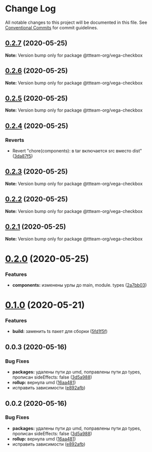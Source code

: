 # Change Log

All notable changes to this project will be documented in this file.
See [Conventional Commits](https://conventionalcommits.org) for commit guidelines.

## [0.2.7](https://github.com/ttteam-org/ttteam-vega-ui/compare/@ttteam-org/vega-checkbox@0.2.6...@ttteam-org/vega-checkbox@0.2.7) (2020-05-25)

**Note:** Version bump only for package @ttteam-org/vega-checkbox





## [0.2.6](https://github.com/ttteam-org/ttteam-vega-ui/compare/@ttteam-org/vega-checkbox@0.2.5...@ttteam-org/vega-checkbox@0.2.6) (2020-05-25)

**Note:** Version bump only for package @ttteam-org/vega-checkbox





## [0.2.5](https://github.com/ttteam-org/ttteam-vega-ui/compare/@ttteam-org/vega-checkbox@0.2.4...@ttteam-org/vega-checkbox@0.2.5) (2020-05-25)

**Note:** Version bump only for package @ttteam-org/vega-checkbox





## [0.2.4](https://github.com/ttteam-org/ttteam-vega-ui/compare/@ttteam-org/vega-checkbox@0.2.3...@ttteam-org/vega-checkbox@0.2.4) (2020-05-25)


### Reverts

* Revert "chore(components): в tar включается src вместо dist" ([3da87f5](https://github.com/ttteam-org/ttteam-vega-ui/commit/3da87f523e514c40c18815a6f2e44a6dbdd502b7))





## [0.2.3](https://github.com/ttteam-org/ttteam-vega-ui/compare/@ttteam-org/vega-checkbox@0.2.1...@ttteam-org/vega-checkbox@0.2.3) (2020-05-25)

**Note:** Version bump only for package @ttteam-org/vega-checkbox





## [0.2.2](https://github.com/ttteam-org/ttteam-vega-ui/compare/@ttteam-org/vega-checkbox@0.2.1...@ttteam-org/vega-checkbox@0.2.2) (2020-05-25)

**Note:** Version bump only for package @ttteam-org/vega-checkbox





## [0.2.1](https://github.com/ttteam-org/ttteam-vega-ui/compare/@ttteam-org/vega-checkbox@0.2.0...@ttteam-org/vega-checkbox@0.2.1) (2020-05-25)

**Note:** Version bump only for package @ttteam-org/vega-checkbox





# [0.2.0](https://github.com/ttteam-org/ttteam-vega-ui/compare/@ttteam-org/vega-checkbox@0.1.0...@ttteam-org/vega-checkbox@0.2.0) (2020-05-25)


### Features

* **components:** изменены урлы до main, module. types ([2a7bb03](https://github.com/ttteam-org/ttteam-vega-ui/commit/2a7bb0354a083e034a49ed7e3709283dec0b7381))





# [0.1.0](https://github.com/ttteam-org/ttteam-vega-ui/compare/@ttteam-org/vega-checkbox@0.0.2...@ttteam-org/vega-checkbox@0.1.0) (2020-05-21)


### Features

* **build:** заменить ts пакет для сборки ([5fd1f5f](https://github.com/ttteam-org/ttteam-vega-ui/commit/5fd1f5fcd66e4c7cd83b623b63c3fe49f1001d88))





## 0.0.3 (2020-05-16)

### Bug Fixes

- **packages:** удалены пути до umd, поправлены пути до types, прописан sideEffects: false ([3d5a988](https://github.com/gpn-prototypes/vega-ui/commit/3d5a98871aece5d6c79be112e2e60ecd0529694e))
- **rollup:** вернула umd ([16aa481](https://github.com/gpn-prototypes/vega-ui/commit/16aa48132ca6c3934b3b12aa079f8645a0efc89b))
- исправить зависимости ([e892afb](https://github.com/gpn-prototypes/vega-ui/commit/e892afb5368b7ed2c6bdd4c77e08917e033f75ed))

## 0.0.2 (2020-05-16)

### Bug Fixes

- **packages:** удалены пути до umd, поправлены пути до types, прописан sideEffects: false ([3d5a988](https://github.com/gpn-prototypes/vega-ui/commit/3d5a98871aece5d6c79be112e2e60ecd0529694e))
- **rollup:** вернула umd ([16aa481](https://github.com/gpn-prototypes/vega-ui/commit/16aa48132ca6c3934b3b12aa079f8645a0efc89b))
- исправить зависимости ([e892afb](https://github.com/gpn-prototypes/vega-ui/commit/e892afb5368b7ed2c6bdd4c77e08917e033f75ed))

